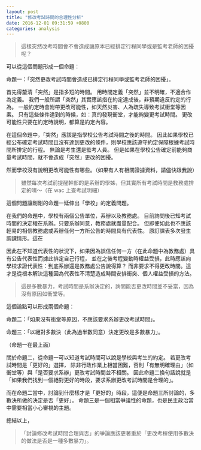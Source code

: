 ```yaml
---
layout: post
title: "修改考試時間的合理性分析"
date: 2016-12-01 09:31:59 +0800
categories: analysis
---
```

> 這樣突然改考時間會不會造成讓原本已經排定行程同學或是監考老師的困擾呢？

可以從這個問題形成一個命題：

命題一：「突然更改考試時間會造成已排定行程同學或監考老師的困擾」。

首先得釐清「突然」是指多短的時間。
用時間定義「突然」並不明確，不適合作為定義。
我們一般所謂「突然」其實應該指在約定達成後，非預期違反約定的行為。
一般約定時會附帶更改可能性，如天然災害、人為疏失導致考試衝堂等因素。
只有這些條件達到的時候，如：真的發現衝堂，才能夠變更考試時間。
更改可能性只要在約定時說明，都算是約定內容。

在這個命題中，「突然」應該是指學校公告考試時間之後的時間。
因此如果學校已經公布確定考試時間且沒有達到更改的條件，則學校應該遵守約定保障根據考試時間所排定的行程。
無論是考生還是監考人員。
但是如果在學校公告確定前能夠商量考試時間，就不會造成「突然」更改的困擾。

然而學校沒有說明更改可能性有哪些。（如果有人有相關證據資料，請儘快跟我說）

> 雖然每次考試前提醒幹部的是系辦的學姊，但其實所有考試時間是教務處排定的唷～（在 wac 上查考試明細）

這個問題讓剛剛的命題一延伸出「學校」的定義問題。

在我們的命題中，學校有兩個公告單位，系辦以及教務處。
目前詢問後已知考試時間的決定權在系辦。只要系辦同意，教務處就盡量配合。
但即便如此也不應該輕易的相信教務處或系辦任何一方所公告的時間具有代表性。
原訂課表多次發生調課情形。這在

因此在不知道代表性的狀況下，如果因為誤信任何一方（在此命題中為教務處）具有公告代表性而據此排定自己行程，
並在之後考程變動時權益受損，此時應該向學校求證代表性：到底系辦還是教務處公告說得算？
而非要求不得更改時間。這才是從根本解決這種因為代表性不清楚造成時間安排衝突、個人權益受損的方法。

> 這是多數暴力，考試時間是系辦決定的，詢問能否更改時間並不妥當，因為沒有原因如衝堂等。

這個論點可以形成兩個命題：

命題二：「如果沒有衝堂等原因，不應該要求系辦更改考試時間」。

命題三：「以絕對多數決（此為過半數同意）決定更改是多數暴力」。

（命題一在最上面）

關於命題二，從命題一可以知道考試時間可以說是學校與考生的約定。
若更改考試時間是「更好的」選擇，
除非行政作業上相當困難，否則「有無明確理由」（如衝堂等）與「是否要求系辦」更改考試時間並不相關。
因此命題二換句話說就是「如果我們找到一個絕對更好的時段，要求系辦更改考試時間是合理的」。

而在命題二當中，討論到什麼樣才是「更好的」時段，這便是命題三所討論的，多數決所做的決定是否「更好」。
命題三是一個相當爭議性的命題，也是民主政治當中需要相當小心審視的主題。

總結以上，

> 「討論修改考試時間合理與否」的爭論應該更著重於「更改考程使用多數決的做法是否是一種多數暴力」。
